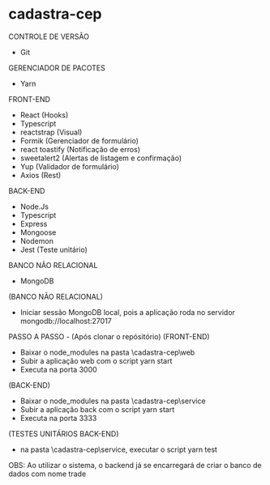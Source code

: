 # cadastra-cep

CONTROLE DE VERSÃO
 - Git

GERENCIADOR DE PACOTES
 - Yarn

FRONT-END
 - React (Hooks)
 - Typescript
 - reactstrap (Visual)
 - Formik (Gerenciador de formulário)
 - react toastify (Notificação de erros)
 - sweetalert2 (Alertas de listagem e confirmação)
 - Yup (Validador de formulário)
 - Axios (Rest)
 
BACK-END
 - Node.Js
 - Typescript
 - Express
 - Mongoose
 - Nodemon
 - Jest (Teste unitário)
 
BANCO NÃO RELACIONAL
 - MongoDB
 
(BANCO NÃO RELACIONAL)
 - Iniciar sessão MongoDB local, pois a aplicação roda no servidor mongodb://localhost:27017
 
PASSO A PASSO - (Após clonar o repósitório)
(FRONT-END)
 - Baixar o node_modules na pasta \cadastra-cep\web
 - Subir a aplicação web com o script yarn start
 - Executa na porta 3000
 
(BACK-END)
 - Baixar o node_modules na pasta \cadastra-cep\service
 - Subir a aplicação back com o script yarn start
 - Executa na porta 3333
 
(TESTES UNITÁRIOS BACK-END)
 - na pasta \cadastra-cep\service, executar o script yarn test
 
OBS: Ao utilizar o sistema, o backend já se encarregará de criar o banco de dados com nome trade